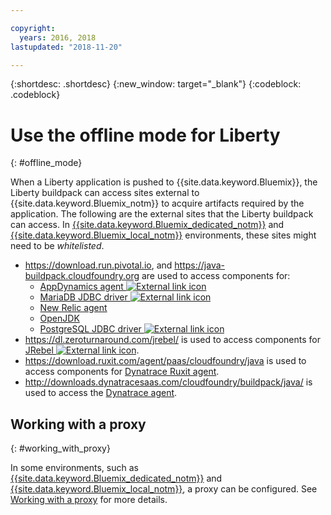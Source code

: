 ```yaml
---

copyright:
  years: 2016, 2018
lastupdated: "2018-11-20"

---
```


{:shortdesc: .shortdesc}
{:new_window: target="_blank"}
{:codeblock: .codeblock}


# Use the offline mode for Liberty
{: #offline_mode}

When a Liberty application is pushed to {{site.data.keyword.Bluemix}}, the Liberty buildpack can access sites external to {{site.data.keyword.Bluemix_notm}}
to acquire artifacts required by the application.  The following are the external sites that the Liberty buildpack can access.  In [{{site.data.keyword.Bluemix_dedicated_notm}}](/docs/dedicated/index.html#dedicated) and
[{{site.data.keyword.Bluemix_local_notm}}](/docs/local/index.html#local) environments, these sites might need to be *whitelisted*.

* https://download.run.pivotal.io, and https://java-buildpack.cloudfoundry.org are used to access components for:
  * [AppDynamics agent ![External link icon](../../icons/launch-glyph.svg "External link icon")](https://www.appdynamics.com/)
  * [MariaDB JDBC driver ![External link icon](../../icons/launch-glyph.svg "External link icon")](https://mariadb.com/)
  * [New Relic agent](monitoring/newRelic.html)
  * [OpenJDK](customizingJRE.html#OpenJDK)
  * [PostgreSQL JDBC driver ![External link icon](../../icons/launch-glyph.svg "External link icon")](https://www.postgresql.org)
* https://dl.zeroturnaround.com/jrebel/ is used to access components for [JRebel ![External link icon](../../icons/launch-glyph.svg "External link icon")](https://zeroturnaround.com/software/jrebel/).
* https://download.ruxit.com/agent/paas/cloudfoundry/java is used to access components for [Dynatrace Ruxit agent](dynatrace.html).
* http://downloads.dynatracesaas.com/cloudfoundry/buildpack/java/  is used to access the [Dynatrace agent](dynatrace.html).

## Working with a proxy
{: #working_with_proxy}

In some environments, such as [{{site.data.keyword.Bluemix_dedicated_notm}}](/docs/dedicated/index.html#dedicated) and
[{{site.data.keyword.Bluemix_local_notm}}](/docs/local/index.html#local), a proxy can be configured. See
[Working with a proxy](/docs/runtimes/common/workingWithProxy.html) for more details.
